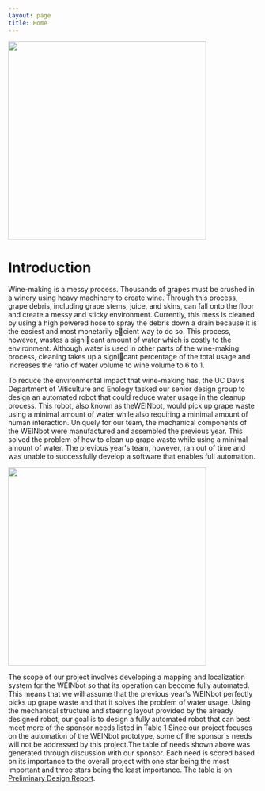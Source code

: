 ```yaml
---
layout: page
title: Home
---
```


<img src="{{site.url}}/images/WEINBot.jpg" width="400">

# Introduction

Wine-making is a messy process. Thousands of grapes must be crushed in a winery using heavy
machinery to create wine. Through this process, grape debris, including grape stems, juice, and skins,
can fall onto the floor and create a messy and sticky environment. Currently, this mess is cleaned
by using a high powered hose to spray the debris down a drain because it is the easiest and most
monetarily ecient way to do so. This process, however, wastes a signicant amount of water which is
costly to the environment. Although water is used in other parts of the wine-making process, cleaning
takes up a signicant percentage of the total usage and increases the ratio of water volume to wine
volume to 6 to 1.

To reduce the environmental impact that wine-making has, the UC Davis Department of Viticulture
and Enology tasked our senior design group to design an automated robot that could reduce water
usage in the cleanup process. This robot, also known as theWEINbot, would pick up grape waste using
a minimal amount of water while also requiring a minimal amount of human interaction. Uniquely for
our team, the mechanical components of the WEINbot were manufactured and assembled the previous
year. This solved the problem of how to clean up grape waste while using a minimal amount of water.
The previous year's team, however, ran out of time and was unable to successfully develop a software
that enables full automation.

<img src="{{site.url}}/images/RobotFunctionalDiagram.png" width="400">

The scope of our project involves developing a mapping and localization system for the WEINbot so
that its operation can become fully automated. This means that we will assume that the previous
year's WEINbot perfectly picks up grape waste and that it solves the problem of water usage. Using
the mechanical structure and steering layout provided by the already designed robot, our goal is to
design a fully automated robot that can best meet more of the sponsor needs listed in Table 1 Since
our project focuses on the automation of the WEINbot prototype, some of the sponsor's needs will
not be addressed by this project.The table of needs shown above was generated through discussion
with our sponsor. Each need is scored based on its importance to the overall project with one star
being the most important and three stars being the least importance. The table is on [Preliminary Design Report]({{site.url}}/Files/PreliminaryDesignReport_WineryBot_EME185A_W2016.pdf).
